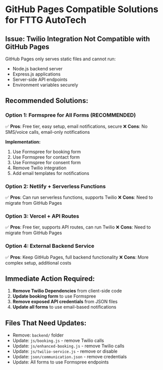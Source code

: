 # GitHub Pages Compatible Solutions for FTTG AutoTech

## Issue: Twilio Integration Not Compatible with GitHub Pages

GitHub Pages only serves static files and cannot run:
- Node.js backend server
- Express.js applications
- Server-side API endpoints
- Environment variables securely

## Recommended Solutions:

### Option 1: Formspree for All Forms (RECOMMENDED)
✅ **Pros**: Free tier, easy setup, email notifications, secure
❌ **Cons**: No SMS/voice calls, email-only notifications

**Implementation:**
1. Use Formspree for booking form
2. Use Formspree for contact form  
3. Use Formspree for consent form
4. Remove Twilio integration
5. Add email templates for notifications

### Option 2: Netlify + Serverless Functions
✅ **Pros**: Can run serverless functions, supports Twilio
❌ **Cons**: Need to migrate from GitHub Pages

### Option 3: Vercel + API Routes
✅ **Pros**: Free tier, supports API routes, can run Twilio
❌ **Cons**: Need to migrate from GitHub Pages

### Option 4: External Backend Service
✅ **Pros**: Keep GitHub Pages, full backend functionality
❌ **Cons**: More complex setup, additional costs

## Immediate Action Required:

1. **Remove Twilio Dependencies** from client-side code
2. **Update booking form** to use Formspree
3. **Remove exposed API credentials** from JSON files
4. **Update all forms** to use email-based notifications

## Files That Need Updates:
- Remove: `backend/` folder
- Update: `js/booking.js` - remove Twilio calls
- Update: `js/enhanced-booking.js` - remove Twilio calls  
- Update: `js/twilio-service.js` - remove or disable
- Update: `json/communication.json` - remove credentials
- Update: All forms to use Formspree endpoints
